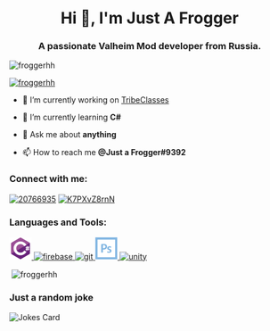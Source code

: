 <h1 align="center">Hi 👋, I'm Just A Frogger</h1>
<h3 align="center">A passionate Valheim Mod developer from Russia.</h3>


<p align="left"> <img src="https://komarev.com/ghpvc/?username=froggerhh&label=Profile%20views&color=0e75b6&style=flat" alt="froggerhh" /> </p>

<p align="left"> <a href="https://github.com/ryo-ma/github-profile-trophy"><img src="https://github-profile-trophy.vercel.app/?username=froggerhh" alt="froggerhh" /></a> </p>

- 🔭 I’m currently working on [TribeClasses](https://github.com/FroggerHH/Frogger-Tribe-Classes-WIKI)

- 🌱 I’m currently learning **C#**

- 💬 Ask me about **anything**

- 📫 How to reach me **@Just a Frogger#9392**

<h3 align="left">Connect with me:</h3>
<p align="left">
<a href="https://stackoverflow.com/users/20766935" target="blank"><img align="center" src="https://raw.githubusercontent.com/rahuldkjain/github-profile-readme-generator/master/src/images/icons/Social/stack-overflow.svg" alt="20766935" height="30" width="40" /></a>
<a href="https://discord.gg/K7PXvZ8rnN" target="blank"><img align="center" src="https://raw.githubusercontent.com/rahuldkjain/github-profile-readme-generator/master/src/images/icons/Social/discord.svg" alt="K7PXvZ8rnN" height="30" width="40" /></a>
</p>

<h3 align="left">Languages and Tools:</h3>
<p align="left"> <a href="https://www.w3schools.com/cs/" target="_blank" rel="noreferrer"> <img src="https://raw.githubusercontent.com/devicons/devicon/master/icons/csharp/csharp-original.svg" alt="csharp" width="40" height="40"/> </a> <a href="https://firebase.google.com/" target="_blank" rel="noreferrer"> <img src="https://www.vectorlogo.zone/logos/firebase/firebase-icon.svg" alt="firebase" width="40" height="40"/> </a> <a href="https://git-scm.com/" target="_blank" rel="noreferrer"> <img src="https://www.vectorlogo.zone/logos/git-scm/git-scm-icon.svg" alt="git" width="40" height="40"/> </a> <a href="https://www.photoshop.com/en" target="_blank" rel="noreferrer"> <img src="https://raw.githubusercontent.com/devicons/devicon/master/icons/photoshop/photoshop-line.svg" alt="photoshop" width="40" height="40"/> </a> <a href="https://unity.com/" target="_blank" rel="noreferrer"> <img src="https://www.vectorlogo.zone/logos/unity3d/unity3d-icon.svg" alt="unity" width="40" height="40"/> </a> </p>

<p>&nbsp;<img align="center" src="https://github-readme-stats.vercel.app/api?username=froggerhh&show_icons=true&locale=en" alt="froggerhh" /></p>

### Just a random joke <br>
![Jokes Card](https://readme-jokes.vercel.app/api)
